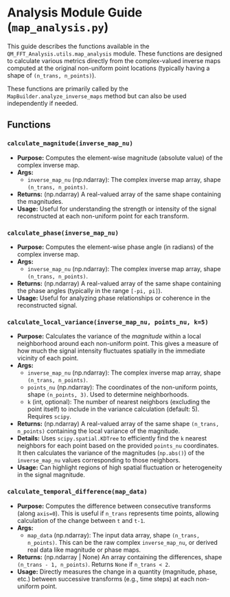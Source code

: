 # Analysis Module Guide (`map_analysis.py`)

This guide describes the functions available in the `QM_FFT_Analysis.utils.map_analysis` module. These functions are designed to calculate various metrics directly from the complex-valued inverse maps computed at the original non-uniform point locations (typically having a shape of `(n_trans, n_points)`).

These functions are primarily called by the `MapBuilder.analyze_inverse_maps` method but can also be used independently if needed.

## Functions

### `calculate_magnitude(inverse_map_nu)`

*   **Purpose:** Computes the element-wise magnitude (absolute value) of the complex inverse map.
*   **Args:**
    *   `inverse_map_nu` (np.ndarray): The complex inverse map array, shape `(n_trans, n_points)`.
*   **Returns:** (np.ndarray) A real-valued array of the same shape containing the magnitudes.
*   **Usage:** Useful for understanding the strength or intensity of the signal reconstructed at each non-uniform point for each transform.

### `calculate_phase(inverse_map_nu)`

*   **Purpose:** Computes the element-wise phase angle (in radians) of the complex inverse map.
*   **Args:**
    *   `inverse_map_nu` (np.ndarray): The complex inverse map array, shape `(n_trans, n_points)`.
*   **Returns:** (np.ndarray) A real-valued array of the same shape containing the phase angles (typically in the range `[-pi, pi]`).
*   **Usage:** Useful for analyzing phase relationships or coherence in the reconstructed signal.

### `calculate_local_variance(inverse_map_nu, points_nu, k=5)`

*   **Purpose:** Calculates the variance of the *magnitude* within a local neighborhood around each non-uniform point. This gives a measure of how much the signal intensity fluctuates spatially in the immediate vicinity of each point.
*   **Args:**
    *   `inverse_map_nu` (np.ndarray): The complex inverse map array, shape `(n_trans, n_points)`.
    *   `points_nu` (np.ndarray): The coordinates of the non-uniform points, shape `(n_points, 3)`. Used to determine neighborhoods.
    *   `k` (int, optional): The number of nearest neighbors (excluding the point itself) to include in the variance calculation (default: 5). Requires `scipy`.
*   **Returns:** (np.ndarray) A real-valued array of the same shape `(n_trans, n_points)` containing the local variance of the magnitude.
*   **Details:** Uses `scipy.spatial.KDTree` to efficiently find the `k` nearest neighbors for each point based on the provided `points_nu` coordinates. It then calculates the variance of the magnitudes (`np.abs()`) of the `inverse_map_nu` values corresponding to those neighbors.
*   **Usage:** Can highlight regions of high spatial fluctuation or heterogeneity in the signal magnitude.

### `calculate_temporal_difference(map_data)`

*   **Purpose:** Computes the difference between consecutive transforms (along `axis=0`). This is useful if `n_trans` represents time points, allowing calculation of the change between `t` and `t-1`.
*   **Args:**
    *   `map_data` (np.ndarray): The input data array, shape `(n_trans, n_points)`. This can be the raw complex `inverse_map_nu`, or derived real data like magnitude or phase maps.
*   **Returns:** (np.ndarray | None) An array containing the differences, shape `(n_trans - 1, n_points)`. Returns `None` if `n_trans < 2`.
*   **Usage:** Directly measures the change in a quantity (magnitude, phase, etc.) between successive transforms (e.g., time steps) at each non-uniform point. 